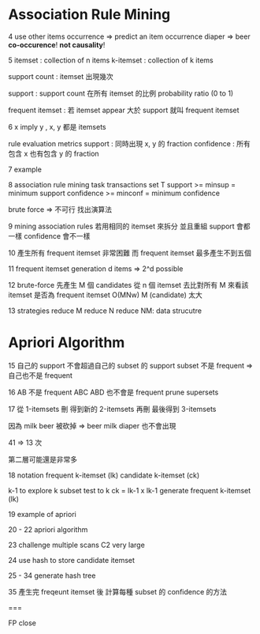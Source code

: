 # Association Rule Mining
4
use other items occurrence => predict an item occurrence
diaper => beer
**co-occurence**! **not causality**!

5
itemset : collection of n items
k-itemset : collection of k items

support count : itemset 出現幾次

support : support count 在所有 itemset 的比例 probability ratio (0 to 1)

frequent itemset : 若 itemset appear 大於 support 就叫 frequent itemset

6
x imply y , x, y 都是 itemsets

rule evaluation metrics
 support : 同時出現 x, y 的 fraction
 confidence : 所有包含 x 也有包含 y 的 fraction

7
example

8
association rule mining task
transactions set T
support >= minsup = minimum support
confidence >= minconf = minimum confidence

brute force => 不可行
找出演算法

9
mining association rules
若用相同的 itemset 來拆分 並且重組
support 會都一樣
confidence 會不一樣

10
產生所有 frequent itemset 非常困難
而 frequent itemset 最多產生不到五個

11
frequent itemset generation
d items => 2^d possible

12
brute-force
先產生 M 個 candidates
從 n 個 itemset 去比對所有 M
來看該 itemset 是否為 frequent itemset
O(MNw)
M (candidate) 太大

13
strategies
reduce M
reduce N
reduce NM: data strucutre


# Apriori Algorithm
15
自己的 support 不會超過自己的 subset 的 support
subset 不是 frequent => 自己也不是 frequent

16
AB 不是 frequent
ABC ABD 也不會是 frequent
prune supersets

17
從 1-itemsets 刪
得到新的 2-itemsets 再刪
最後得到 3-itemsets

因為 milk beer 被砍掉 => beer milk diaper 也不會出現

41 => 13 次

第二層可能還是非常多

18
notation
frequent k-itemset (lk)
candidate k-itemset (ck)

k-1 to explore k
subset test to k
ck = lk-1 x lk-1
generate frequent k-itemset (lk)

19
example of apriori

20 - 22
apriori algorithm

23
challenge
multiple scans
C2 very large

24
use hash to store candidate itemset

25 - 34
generate hash tree

35
產生完 freqeunt itemset 後
計算每種 subset 的 confidence 的方法



===

FP close
